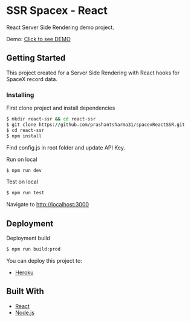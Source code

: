 # SSR Spacex - React

React Server Side Rendering demo project.

Demo: [Click to see DEMO](https://spacexssrreact.herokuapp.com/)


## Getting Started

This project created for a  Server Side Rendering with React hooks for SpaceX record data.



### Installing

First clone project and install dependencies

```sh
$ mkdir react-ssr && cd react-ssr
$ git clone https://github.com/prashantsharma31/spacexReactSSR.git
$ cd react-ssr
$ npm install
```



Find config.js in root folder and update API Key.


Run on local

```sh
$ npm run dev
```

Test on local

```sh
$ npm run test
```

Navigate to [http://localhost:3000](http://localhost:3000)

## Deployment

Deployment build

```sh
$ npm run build:prod
```

You can deploy this project to:

- [Heroku](https://www.heroku.com/)

## Built With

- [React](https://reactjs.org/)
- [Node.js](https://nodejs.org/)
